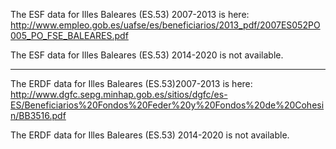 The ESF data for Illes Baleares (ES.53) 2007-2013 is here: http://www.empleo.gob.es/uafse/es/beneficiarios/2013_pdf/2007ES052PO005_PO_FSE_BALEARES.pdf

The ESF data for Illes Baleares (ES.53) 2014-2020 is not available.

-------------

The ERDF data for Illes Baleares (ES.53)2007-2013 is here: http://www.dgfc.sepg.minhap.gob.es/sitios/dgfc/es-ES/Beneficiarios%20Fondos%20Feder%20y%20Fondos%20de%20Cohesin/BB3516.pdf

The ERDF data for Illes Baleares (ES.53) 2014-2020 is not available.
